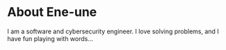 # About Ene-une

I am a software and cybersecurity engineer. 
I love solving problems, and I have fun playing with words...
